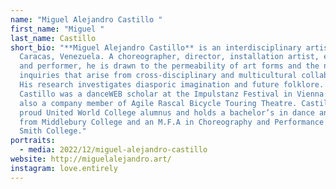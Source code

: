 ```yaml
---
name: "Miguel Alejandro Castillo "
first_name: "Miguel "
last_name: Castillo
short_bio: "**Miguel Alejandro Castillo** is an interdisciplinary artist from
  Caracas, Venezuela. A choreographer, director, installation artist, educator
  and performer, he is drawn to the permeability of art forms and the new
  inquiries that arise from cross-disciplinary and multicultural collaborations.
  His research investigates diasporic imagination and future folklore. In 2021
  Castillo was a danceWEB scholar at the Impulstanz Festival in Vienna. He is
  also a company member of Agile Rascal Bicycle Touring Theatre. Castillo is a
  proud United World College alumnus and holds a bachelor’s in dance and theatre
  from Middlebury College and an M.F.A in Choreography and Performance from
  Smith College."
portraits:
  - media: 2022/12/miguel-alejandro-castillo
website: http://miguelalejandro.art/
instagram: love.entirely
---
```

